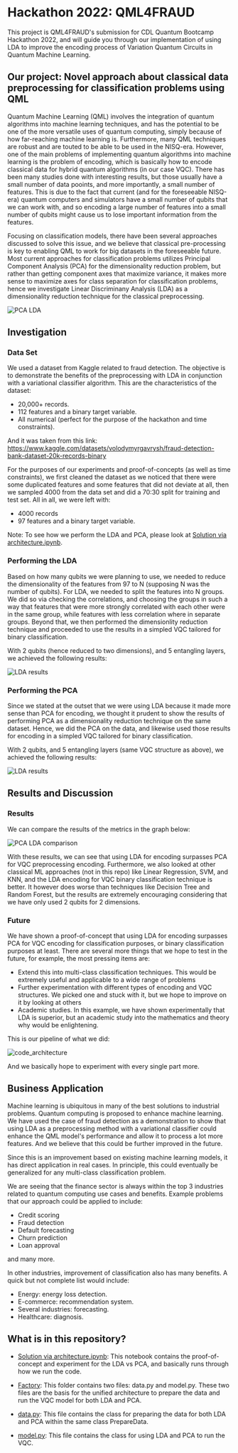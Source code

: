 # Hackathon 2022: QML4FRAUD

This project is QML4FRAUD's submission for CDL Quantum Bootcamp Hackathon 2022, and will guide you through our implementation of using LDA to improve the encoding process of Variation Quantum Circuits in Quantum Machine Learning.

## Our project: Novel approach about classical data preprocessing for classification problems using QML

Quantum Machine Learning (QML) involves the integration of quantum algorithms into machine learning techniques, and has the potential to be one of the more versatile uses of quantum computing, simply because of how far-reaching machine learning is. Furthermore, many QML techniques are robust and are touted to be able to be used in the NISQ-era. However, one of the main problems of implementing quantum algorithms into machine learning is the problem of encoding, which is basically how to encode classical data for hybrid quantum algorithms (in our case VQC). There has been many studies done with interesting results, but those usually have a small number of data pooints, and more importantly, a small number of features. This is due to the fact that current (and for the foreseeable NISQ-era) quantum computers and simulators have a small number of qubits that we can work with, and so encoding a large number of features into a small number of qubits might cause us to lose important information from the features.

Focusing on classification models, there have been several approaches discussed to solve this issue, and we believe that classical pre-processing is key to enabling QML to work for big datasets in the foreseeable future. Most current approaches for classification problems utilizes Principal Component Analysis (PCA) for the dimensionality reduction problem, but rather than getting component axes that maximize variance, it makes more sense to maximize axes for class separation for classification problems, hence we investigate Linear Discriminany Analysis (LDA) as a dimensionality reduction technique for the classical preprocessing.

![PCA LDA](img/pca_lda_explanation.JPG)

## Investigation

### Data Set

We used a dataset from Kaggle related to fraud detection. The objective is to demonstrate the benefits of the preprocessing with LDA in conjunction with a variational classifier algorithm. This are the characteristics of the dataset:

- 20,000+ records.
- 112 features and a binary target variable.
- All numerical (perfect for the purpose of the hackathon and time constraints).

And it was taken from this link: https://www.kaggle.com/datasets/volodymyrgavrysh/fraud-detection-bank-dataset-20k-records-binary

For the purposes of our experiments and proof-of-concepts (as well as time constraints), we first cleaned the dataset as we noticed that there were some duplicated features and some features that did not deviate at all, then we sampled 4000 from the data set and did a 70:30 split for training and test set. All in all, we were left with:

- 4000 records
- 97 features and a binary target variable.

Note: To see how we perform the LDA and PCA, please look at [Solution via architecture.ipynb](./Solution%20via%20architecture.ipynb).

### Performing the LDA

Based on how many qubits we were planning to use, we needed to reduce the dimensionality of the features from 97 to N (supposing N was the number of qubits). For LDA, we needed to split the features into N groups. We did so via checking the correlations, and choosing the groups in such a way that features that were more strongly correlated with each other were in the same group, while features with less correlation where in separate groups. Beyond that, we then performed the dimensionlity reduction technique and proceeded to use the results in a simpled VQC tailored for binary classification. 

With 2 qubits (hence reduced to two dimensions), and 5 entangling layers, we achieved the following results:

![LDA results](img/lda_results.png)

### Performing the PCA

Since we stated at the outset that we were using LDA because it made more sense than PCA for encoding, we thought it prudent to show the results of performing PCA as a dimensionality reduction technique on the same dataset. Hence, we did the PCA on the data, and likewise used those results for encoding in a simpled VQC tailored for binary classification. 

With 2 qubits, and 5 entangling layers (same VQC structure as above), we achieved the following results:

![LDA results](img/pca_results.png)

## Results and Discussion

### Results

We can compare the results of the metrics in the graph below:

![PCA LDA comparison](img/pca_lda_comparison.JPG)

With these results, we can see that using LDA for encoding surpasses PCA for VQC preprocessing encoding. Furthermore, we also looked at other classical ML approaches (not in this repo) like Linear Regression, SVM, and KNN, and the LDA encoding for VQC binary classification technique is better. It however does worse than techniques like Decision Tree and Random Forest, but the results are extremely encouraging considering that we have only used 2 qubits for 2 dimensions.

### Future

We have shown a proof-of-concept that using LDA for encoding surpasses PCA for VQC encoding for classification purposes, or binary classification purposes at least. There are several more things that we hope to test in the future, for example, the most pressing items are:

- Extend this into multi-class classification techniques. This would be extremely useful and applicable to a wide range of problems
- Further experimentation with different types of encoding and VQC structures. We picked one and stuck with it, but we hope to improve on it by looking at others
- Academic studies. In this example, we have shown experimentally that LDA is superior, but an academic study into the mathematics and theory why would be enlightening.

This is our pipeline of what we did:

![code_architecture](img/code_architecture.JPG)

And we basically hope to experiment with every single part more.

## Business Application

Machine learning is ubiquitous in many of the best solutions to industrial problems. Quantum computing is proposed to enhance machine learning. We have used the case of fraud detection as a demonstration to show that using LDA as a preprocessing method with a variational classifier could enhance the QML model's performance and allow it to process a lot more features. And we believe that this could be further improved in the future. 

Since this is an improvement based on existing machine learning models, it has direct application in real cases. In principle, this could eventually be generalized for any multi-class classification problem. 

We are seeing that the finance sector is always within the top 3 industries related to quantum computing use cases and benefits. Example problems that our approach could be applied to include: 

- Credit scoring
- Fraud detection
- Default forecasting
- Churn prediction
- Loan approval

and many more. 

In other industries, improvement of classification also has many benefits. A quick but not complete list would include:

- Energy: energy loss detection.
- E-commerce: recommendation system.
- Several industries: forecasting.
- Healthcare: diagnosis.

## What is in this repository?

- [Solution via architecture.ipynb](./Solution%20via%20architecture.ipynb): This notebook contains the proof-of-concept and experiment for the LDA vs PCA, and basically runs through how we run the code.

- [Factory](./Factory): This folder contains two files: data.py and model.py. These two files are the basis for the unified architecture to prepare the data and run the VQC model for both LDA and PCA.
- [data.py](Factory/data.py): This file contains the class for preparing the data for both LDA and PCA within the same class PrepareData.
- [model.py](Factory/model.py): This file contains the class for using LDA and PCA to run the VQC.


